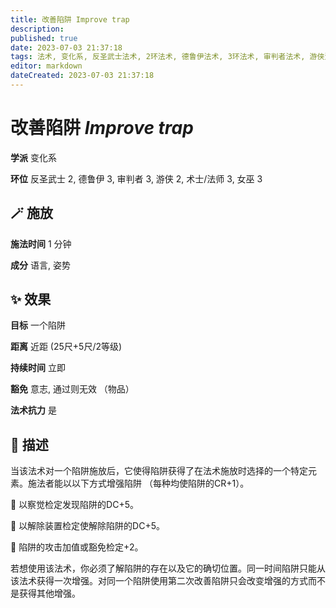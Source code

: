 ```yaml
---
title: 改善陷阱 Improve trap
description: 
published: true
date: 2023-07-03 21:37:18
tags: 法术, 变化系, 反圣武士法术, 2环法术, 德鲁伊法术, 3环法术, 审判者法术, 游侠法术, 术士/法师法术, 女巫法术
editor: markdown
dateCreated: 2023-07-03 21:37:18
---
```


# **改善陷阱** *Improve trap*

**学派** 变化系 

**环位** 反圣武士 2, 德鲁伊 3, 审判者 3, 游侠 2, 术士/法师 3, 女巫 3

## 🪄 施放

**施法时间** 1 分钟

**成分** 语言, 姿势

## ✨ 效果 

**目标** 一个陷阱 

**距离** 近距 (25尺+5尺/2等级)  

**持续时间** 立即 

**豁免** 意志, 通过则无效 （物品）

**法术抗力** 是

## 📖 描述

当该法术对一个陷阱施放后，它使得陷阱获得了在法术施放时选择的一个特定元素。施法者能以以下方式增强陷阱 （每种均使陷阱的CR+1）。

    以察觉检定发现陷阱的DC+5。

    以解除装置检定使解除陷阱的DC+5。

    陷阱的攻击加值或豁免检定+2。

若想使用该法术，你必须了解陷阱的存在以及它的确切位置。同一时间陷阱只能从该法术获得一次增强。对同一个陷阱使用第二次改善陷阱只会改变增强的方式而不是获得其他增强。
    